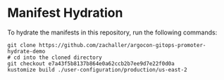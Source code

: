 # Manifest Hydration

To hydrate the manifests in this repository, run the following commands:

```shell
git clone https://github.com/zachaller/argocon-gitops-promoter-hydrate-demo
# cd into the cloned directory
git checkout e7a43f5b8137b864e0a62ccb2b7ee9d7e22f0d0a
kustomize build ./user-configuration/production/us-east-2
```
